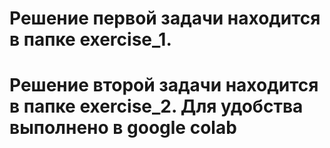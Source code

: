# Решение первой задачи находится в папке exercise_1.
# Решение второй задачи находится в папке exercise_2. Для удобства выполнено в google colab
